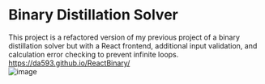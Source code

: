 # Binary Distillation Solver
This project is a refactored version of my previous project of a binary distillation solver but with a React frontend, additional input validation, and calculation error checking to prevent infinite loops.
<br>
https://da593.github.io/ReactBinary/
</br>
![image](https://user-images.githubusercontent.com/60017078/136728582-2c0cf14d-1f7b-49e3-8cd2-d28a3bac62ba.png)
